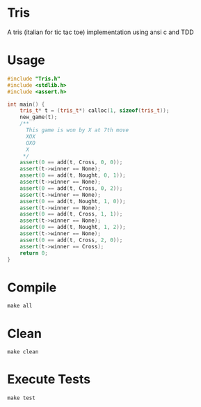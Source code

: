 Tris
====

A tris (italian for tic tac toe) implementation using ansi c and TDD

Usage
=====

`````C++
#include "Tris.h"
#include <stdlib.h>
#include <assert.h>

int main() {
    tris_t* t = (tris_t*) calloc(1, sizeof(tris_t));
    new_game(t);
    /**
      This game is won by X at 7th move
      XOX
      OXO
      X
     */
    assert(0 == add(t, Cross, 0, 0));
    assert(t->winner == None);
    assert(0 == add(t, Nought, 0, 1));
    assert(t->winner == None);
    assert(0 == add(t, Cross, 0, 2));
    assert(t->winner == None);
    assert(0 == add(t, Nought, 1, 0));
    assert(t->winner == None);
    assert(0 == add(t, Cross, 1, 1));
    assert(t->winner == None);
    assert(0 == add(t, Nought, 1, 2));
    assert(t->winner == None);
    assert(0 == add(t, Cross, 2, 0));
    assert(t->winner == Cross);
    return 0;
}
`````

Compile
=======

`````
make all
`````

Clean
=====

`````
make clean
`````

Execute Tests
=============

`````
make test
`````
